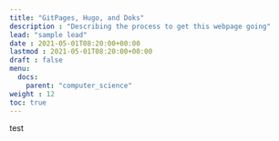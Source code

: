 ```yaml
---
title: "GitPages, Hugo, and Doks"
description : "Describing the process to get this webpage going"
lead: "sample lead"
date : 2021-05-01T08:20:00+00:00
lastmod : 2021-05-01T08:20:00+00:00
draft : false
menu:
  docs:
    parent: "computer_science"
weight : 12
toc: true
---
```


test